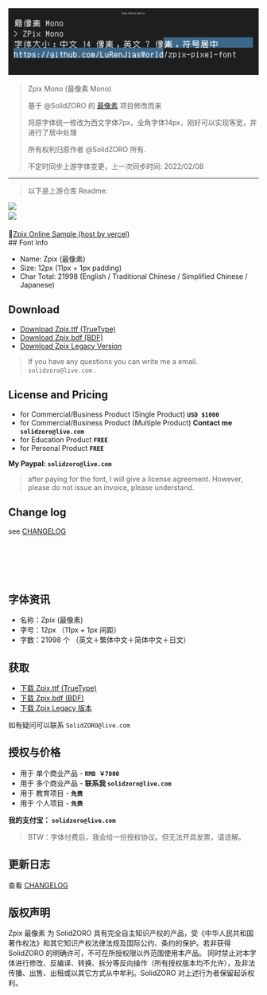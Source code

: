 <img src="./docs/assets/images/zpix_mono_preview.png?v=2022-2" width="800" />

> Zpix Mono (最像素 Mono)
>
> 基于 @SolidZORO 的 [最像素](https://github.com/SolidZORO/zpix-pixel-font) 项目修改而来
>
> 将原字体统一修改为西文字体7px，全角字体14px，刚好可以实现等宽，并进行了居中处理
>
> 所有权利归原作者 @SolidZORO 所有.
>
> 不定时同步上游字体变更，上一次同步时间: 2022/02/08

---

> 以下是上游仓库 Readme:

<div>
  <img src="./docs/assets/images/zpix_logo@2x.png?v=2020-2" width="250" />
  <br>
  <img src="./docs/assets/images/zpix_review@2x.png?v=2020-2" width="800" />
  <br>
  <br>
   📍<a href="https://zpix.vercel.app" target="_blank">Zpix Online Sample (host by vercel)</a>
  <br>
</div>
## Font Info

- Name: Zpix (最像素)
- Size: 12px (11px + 1px padding)
- Char Total: 21998 (English / Traditional Chinese / Simplified Chinese / Japanese)

## Download

- [Download Zpix.ttf (TrueType)](https://github.com/SolidZORO/zpix-pixel-font/releases)
- [Download Zpix.bdf (BDF)](https://github.com/SolidZORO/zpix-pixel-font/releases)
- [Download Zpix Legacy Version](https://github.com/SolidZORO/zpix-pixel-font/releases/tag/v1.2.1)

> If you have any questions you can write me a email. `solidzoro@live.com` .

## License and Pricing

- for Commercial/Business Product (Single Product) **`USD $1000`**
- for Commercial/Business Product (Multiple Product) **Contact me `solidzoro@live.com`**
- for Education Product **`FREE`**
- for Personal Product **`FREE`**

**My Paypal: `solidzoro@live.com`**

> after paying for the font, I will give a license agreement. However, please do not issue an invoice, please understand.

## Change log

see [CHANGELOG](./CHANGELOG.md)

<br>
<br>
<br>
<br>

## 字体资讯

- 名称：Zpix (最像素)
- 字号：12px （11px + 1px 间距）
- 字数：21998 个 （英文＋繁体中文＋简体中文＋日文）

## 获取

- [下载 Zpix.ttf (TrueType)](https://github.com/SolidZORO/zpix-pixel-font/releases)
- [下载 Zpix.bdf (BDF)](https://github.com/SolidZORO/zpix-pixel-font/releases)
- [下载 Zpix Legacy 版本](https://github.com/SolidZORO/zpix-pixel-font/releases/tag/v1.2.1)



如有疑问可以联系 `SolidZORO@live.com`

## 授权与价格

- 用于 单个商业产品 - **`RMB ￥7000`**
- 用于 多个商业产品 - **联系我 `solidzoro@live.com`**
- 用于 教育项目 - **`免费`**
- 用于 个人项目 - **`免费`**

**我的支付宝： `solidzoro@live.com`**

> BTW：字体付费后，我会给一份授权协议。但无法开具发票，请谅解。


## 更新日志

查看 [CHANGELOG](./CHANGELOG.md)



## 版权声明

Zpix 最像素 为 SolidZORO 具有完全自主知识产权的产品，受《中华人民共和国著作权法》和其它知识产权法律法规及国际公约、条约的保护。若非获得 SolidZORO 的明确许可，不可在所授权限以外范围使用本产品。 同时禁止对本字体进行修改、反编译、转换、拆分等反向操作（所有授权版本均不允许），及非法传播、出售、出租或以其它方式从中牟利。SolidZORO 对上述行为者保留起诉权利。
